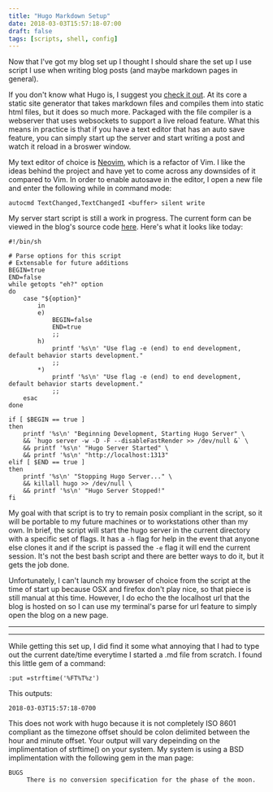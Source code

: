 ```yaml
---
title: "Hugo Markdown Setup"
date: 2018-03-03T15:57:18-07:00
draft: false 
tags: [scripts, shell, config]
---
```

Now that I've got my blog set up I thought I should share the set up I use script I use when writing blog posts (and maybe markdown pages in general).

If you don't know what Hugo is, I suggest you [check it out](https://gohugo.io). At its core a static site generator that takes markdown files and compiles them into static html files, but it does so much more. Packaged with the file compiler is a webserver that uses websockets to support a live reload feature. What this means in practice is that if you have a text editor that has an auto save feature, you can simply start up the server and start writing a post and watch it reload
in a broswer window. 

My text editor of choice is [Neovim](https://neovim.io/), which is a refactor of Vim. I like the ideas behind the project and have yet to come across any downsides of it compared to Vim. In order to enable autosave in the editor, I open a new file and enter the following while in command mode:

```autocmd TextChanged,TextChangedI <buffer> silent write```

My server start script is still a work in progress. The current form can be viewed in the blog's source code [here](https://raw.githubusercontent.com/JKomoroski/HugoBlogSource/master/start_server). Here's what it looks like today:

```
#!/bin/sh

# Parse options for this script
# Extensable for future additions
BEGIN=true
END=false
while getopts "eh?" option
do
    case "${option}"
        in
        e)
            BEGIN=false
            END=true
            ;;
        h)
            printf '%s\n' "Use flag -e (end) to end development, default behavior starts development."
            ;;
        *)
            printf '%s\n' "Use flag -e (end) to end development, default behavior starts development."
            ;;
    esac
done

if [ $BEGIN == true ]
then
    printf '%s\n' "Beginning Development, Starting Hugo Server" \
    && `hugo server -w -D -F --disableFastRender >> /dev/null &` \
    && printf '%s\n' "Hugo Server Started" \
    && printf '%s\n' "http://localhost:1313"
elif [ $END == true ]
then
    printf '%s\n' "Stopping Hugo Server..." \
    && killall hugo >> /dev/null \
    && printf '%s\n' "Hugo Server Stopped!"
fi
```
My goal with that script is to try to remain posix compliant in the script, so it will be portable to my future machines or to workstations other than my own. In brief, the script will start the hugo server in the current directory with a specific set of flags. It has a `-h` flag for help in
the event that anyone else clones it and if the script is passed the `-e` flag it will end the current session. It's not the best bash script and there are better ways to do it, but it gets the job done. 

Unfortunately, I can't launch my browser of choice from the script at the time of start up because OSX and firefox don't play nice, so that piece is still manual at this time. However, I do echo the the localhost url that the blog is hosted on so I can use my terminal's parse for url feature to simply open the blog on a new page. 

---
---

While getting this set up, I did find it some what annoying that I had to type out the current date/time everytime I started a .md file from scratch. I found this little gem of a command: 

`:put =strftime('%FT%T%z')` 

This outputs:

`2018-03-03T15:57:18-0700`

This does not work with hugo because it is not completely ISO 8601 compliant as the timezone offset should be colon delimited between the hour and minute offset. Your output will vary depeinding on the implimentation of strftime() on your system. My system is using a BSD implimentation with the following gem in the man page:

```
BUGS
     There is no conversion specification for the phase of the moon.
```
